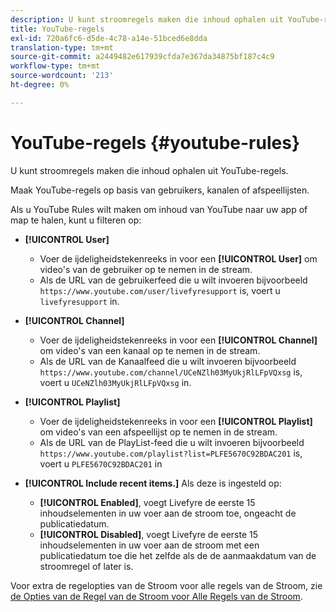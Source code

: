 ```yaml
---
description: U kunt stroomregels maken die inhoud ophalen uit YouTube-regels.
title: YouTube-regels
exl-id: 720a6fc6-d5de-4c78-a14e-51bced6e8dda
translation-type: tm+mt
source-git-commit: a2449482e617939cfda7e367da34875bf187c4c9
workflow-type: tm+mt
source-wordcount: '213'
ht-degree: 0%

---
```


# YouTube-regels {#youtube-rules}

U kunt stroomregels maken die inhoud ophalen uit YouTube-regels.

Maak YouTube-regels op basis van gebruikers, kanalen of afspeellijsten.

Als u YouTube Rules wilt maken om inhoud van YouTube naar uw app of map te halen, kunt u filteren op:

* **[!UICONTROL User]**
   * Voer de ijdeligheidstekenreeks in voor een **[!UICONTROL User]** om video&#39;s van de gebruiker op te nemen in de stream.
   * Als de URL van de gebruikerfeed die u wilt invoeren bijvoorbeeld `https://www.youtube.com/user/livefyresupport` is, voert u `livefyresupport` in.

* **[!UICONTROL Channel]**
   * Voer de ijdeligheidstekenreeks in voor een **[!UICONTROL Channel]** om video&#39;s van een kanaal op te nemen in de stream.
   * Als de URL van de Kanaalfeed die u wilt invoeren bijvoorbeeld `https://www.youtube.com/channel/UCeNZlh03MyUkjRlLFpVQxsg` is, voert u `UCeNZlh03MyUkjRlLFpVQxsg` in.

* **[!UICONTROL Playlist]**
   * Voer de ijdeligheidstekenreeks in voor een **[!UICONTROL Playlist]** om video&#39;s van een afspeellijst op te nemen in de stream.
   * Als de URL van de PlayList-feed die u wilt invoeren bijvoorbeeld `https://www.youtube.com/playlist?list=PLFE5670C92BDAC201` is, voert u `PLFE5670C92BDAC201` in

* **[!UICONTROL Include recent items.]** Als deze is ingesteld op:
   * **[!UICONTROL Enabled]**, voegt Livefyre de eerste 15 inhoudselementen in uw voer aan de stroom toe, ongeacht de publicatiedatum.
   * **[!UICONTROL Disabled]**, voegt Livefyre de eerste 15 inhoudselementen in uw voer aan de stroom met een publicatiedatum toe die het zelfde als de de aanmaakdatum van de stroomregel of later is.

Voor extra de regelopties van de Stroom voor alle regels van de Stroom, zie [de Opties van de Regel van de Stroom voor Alle Regels van de Stroom](../../c-streams/c-stream-rule-options-for-all-stream-rules.md#c_stream_rule_options_for_all_stream_rules).
